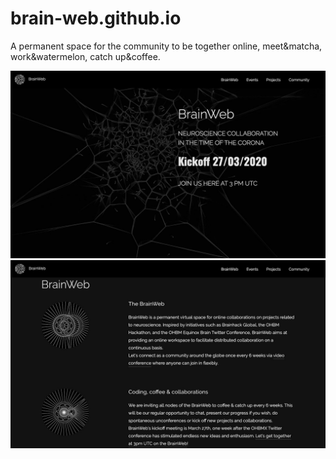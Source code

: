 # brain-web.github.io
A permanent space for the  community to be together online, meet&amp;matcha, work&amp;watermelon, catch up&amp;coffee.

[//]: <> (https://github.com/brain-web/brain-web.github.io/raw/master/images/readme/brainweb_landing.jpg)

<img src="./images/readme/brainweb_landing.jpg" width="900" />
<img src="./images/readme/brainweb_brainweb.jpg" width="900" />

